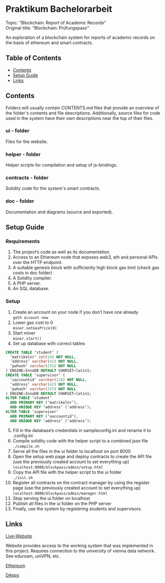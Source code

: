 # Praktikum Bachelorarbeit

Topic: "Blockchain: Report of Academic Records"  
Original title: "Blockchain: Prüfungspass"

An exploration of a blockchain system for reports of academic records on the basis of ethereum and smart contracts.

## Table of Contents
* [Contents](#contents)
* [Setup Guide](#setup-guide)
* [Links](#links)

## Contents

Folders will usually contain CONTENTS.md files that provide an overview of the folder's contents and file descriptions.
Additionally, source files for code used in the system have their own descriptions near the top of their files.

### ui - folder
Files for the website.

### helper - folder
Helper scripts for compilation and setup of js-bindings.

### contracts - folder
Solidity code for the system's smart contracts.

### doc - folder
Documentation and diagrams (source and exported).

## Setup Guide

### Requirements
1. The project’s code as well as its documentation.
2. Access to an Ethereum node that exposes web3, eth and personal APIs over the HTTP endpoint.
3. A suitable genesis block with sufficiently high block gas limit (check gas costs in doc folder)
4. A Solidity compiler.
5. A PHP server.
6. An SQL database.

### Setup
1. Create an account on your node if you don’t have one already  
`geth account new`
2. Lower gas cost to 0  
`miner.setGasPrice(0)`
3. Start miner  
`miner.start()`
4. Set up database with correct tables  
```sql
CREATE TABLE ‘student‘ (
  ‘matrikelnr‘ int(16) NOT NULL,
  ‘address‘ varchar(42) NOT NULL,
  ‘pwhash‘ varchar(255) NOT NULL
) ENGINE=InnoDB DEFAULT CHARSET=latin1;
CREATE TABLE ‘supervisor‘ (
  ‘uaccountid‘ varchar(128) NOT NULL,
  ‘address‘ varchar(42) NOT NULL,
  ‘pwhash‘ varchar(255) NOT NULL
) ENGINE=InnoDB DEFAULT CHARSET=latin1;
ALTER TABLE ‘student‘
  ADD PRIMARY KEY (‘matrikelnr‘),
  ADD UNIQUE KEY ‘address‘ (‘address‘);
ALTER TABLE ‘supervisor‘
  ADD PRIMARY KEY (‘uaccountid‘),
  ADD UNIQUE KEY ‘address‘ (‘address‘);
```
5. Fill in the database’s credentials in sampleconfig.ini and rename it to .config.ini
6. Compile solidity code with the helper script to a combined json file  
`./compile.sh`
7. Serve all the files in the ui folder to localhost on port 8000
8. Open the setup web page and deploy contracts to create the API file (use the previously created account to set everything up)  
`localhost:8000/blockpass/admin/setup.html`
9. Copy the API file with the helper script to the ui folder  
`./init.sh`
10. Register all contracts on the contract manager by using the register page (use the previously created account to set everything up)  
`localhost:8000/blockpass/admin/manager.html`
11. Stop serving the ui folder on localhost
12. Publish all files in the ui folder on the PHP server
13. Finally, use the system by registering students and supervisors.

## Links

[Live-Website](http://homepage.univie.ac.at/a1308076/PBA/blockpass)

Website provides access to the working system that was implemented in this project.
Requires connection to the university of vienna data network.
See eduroam, uniVPN, etc.

[Ethereum](https://www.ethereum.org)

[DApps](https://dapps.ethercasts.com)
